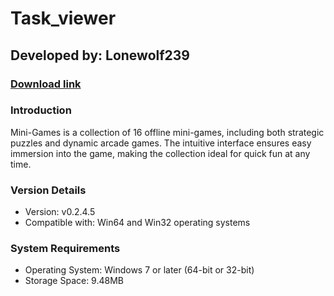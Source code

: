 # **Task_viewer**
## Developed by: **Lonewolf239**
### **[Download link](https://base-escape.ru/downloads/Setup_Mini_Games.exe)**

### Introduction
Mini-Games is a collection of 16 offline mini-games, including both strategic puzzles and dynamic arcade games. The intuitive interface ensures easy immersion into the game, making the collection ideal for quick fun at any time.

### Version Details
- Version: v0.2.4.5
- Compatible with: Win64 and Win32 operating systems

### System Requirements
- Operating System: Windows 7 or later (64-bit or 32-bit)
- Storage Space: 9.48MB
